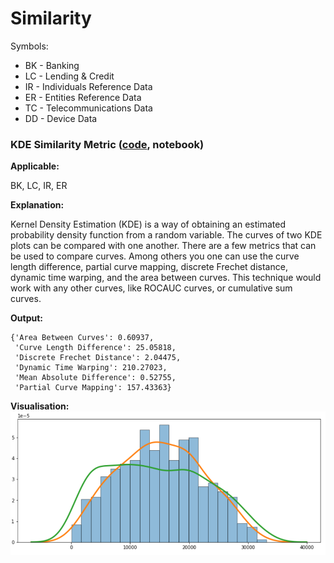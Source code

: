 # Similarity

Symbols:
-  BK - Banking
-  LC - Lending & Credit
-  IR - Individuals Reference Data
-  ER - Entities Reference Data
-  TC - Telecommunications Data
-  DD - Device Data


### KDE Similarity Metric ([code](https://github.com/datasprint/evaluation-metrics/blob/master/similarity/kde-curve-similarity.py), notebook)
**Applicable:**

BK, LC, IR, ER

**Explanation:**

Kernel Density Estimation (KDE) is a way of obtaining an estimated probability density function from a random variable. The curves of two KDE plots can be compared with one another. There are a few metrics that can be used to compare curves. Among others you one can use the curve length difference, partial curve mapping, discrete Frechet distance, dynamic time warping, and the area between curves. This technique would work with any other curves, like ROCAUC curves, or cumulative sum curves. 

**Output:**

```
{'Area Between Curves': 0.60937,
 'Curve Length Difference': 25.05818,
 'Discrete Frechet Distance': 2.04475,
 'Dynamic Time Warping': 210.27023,
 'Mean Absolute Difference': 0.52755,
 'Partial Curve Mapping': 157.43363}
 ```

**Visualisation:**
![](assets/kde-curve-date.png)

